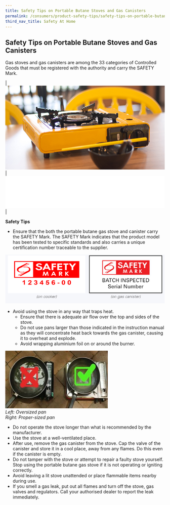```yaml
---
title: Safety Tips on Portable Butane Stoves and Gas Canisters
permalink: /consumers/product-safety-tips/safety-tips-on-portable-butane-stoves-and-gas-canisters
third_nav_title: Safety At Home
---
```

## Safety Tips on Portable Butane Stoves and Gas Canisters
Gas stoves and gas canisters are among the 33 categories of Controlled Goods that must be registered with the authority and carry the SAFETY Mark.

|![portable butane stoves](/images/product-safety-tips/portable-butane-stoves.jpg)|![](/images/consumers/blankx2.png)|

**Safety Tips**

* Ensure that the both the portable butane gas stove and canister carry the SAFETY Mark. The SAFETY Mark indicates that the product model has been tested to specific standards and also carries a unique certification number traceable to the supplier.

![safety mark cooker and gas canister](/images/product-safety-tips/safety-mark-cooker-and-gas-canister.png)

* Avoid using the stove in any way that traps heat.
  * Ensure that there is adequate air flow over the top and sides of the stove.
  * Do not use pans larger than those indicated in the instruction manual as they will concentrate heat back towards the gas canister, causing it to overheat and explode.
  * Avoid wrapping aluminium foil on or around the burner.

![proper sized pan](/images/product-safety-tips/proper-sized-pan.png)<br> 
*Left: Oversized pan<br> 
Right: Proper-sized pan*

* Do not operate the stove longer than what is recommended by the manufacturer.
* Use the stove at a well-ventilated place.
* After use, remove the gas canister from the stove. Cap the valve of the canister and store it in a cool place, away from any flames. Do this even if the canister is empty.
* Do not tamper with the stove or attempt to repair a faulty stove yourself. Stop using the portable butane gas stove if it is not operating or igniting correctly.
* Avoid leaving a lit stove unattended or place flammable items nearby during use.
* If you smell a gas leak, put out all flames and turn off the stove, gas valves and regulators. Call your authorised dealer to report the leak immediately.












